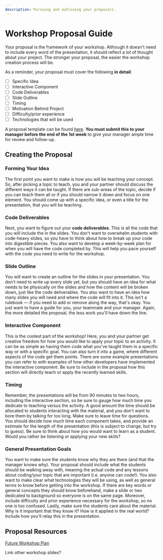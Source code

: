 ```yaml
---
description: Pursuing and outlining your proposals.
---
```


# Workshop Proposal Guide

Your proposal is the framework of your workshop. Although it doesn't need to include every word of the presentation, it should reflect a lot of thought about your project. The stronger your proposal, the easier the workshop creation process will be.

As a reminder, your proposal must cover the following **in detail**:

* [ ] Specific Idea
* [ ] Interactive Component
* [ ] Code Deliverables
* [ ] Slide Outline
* [ ] Timing
* [ ] Motivation Behind Project
* [ ] Difficulty/prior experience
* [ ] Technologies that will be used

A proposal template can be found [here](https://github.com/bitprj/mdx-deck/blob/master/misc/proposal-template.md). **You must submit this to your manager before the end of the 1st week** to give your manager ample time for review and follow-up.

## Creating the Proposal

### Forming Your Idea

The first point you want to make is how you will be teaching your concept. So, after picking a topic to teach, you and your partner should discuss the different ways it can be taught. If there are sub-areas of the topic, decide if you can teach them all or if you should narrow it down and focus on one element. You should come up with a specific idea, or even a title for the presentation, that you will be teaching.

### Code Deliverables

Next, you want to figure out your **code deliverables**. This is all the code that you will include the in the slides. You don't want to overwhelm students with code-heavy slides, so you have to think about how to break up your code into digestible pieces. You also want to develop a week-by-week plan for when you will have the code completed by. This will help you pace yourself with the code you need to write for the workshop.

### Slide Outline

You will want to create an outline for the slides in your presentation. You don't need to write up every slide yet, but you should have an idea for what needs to be physically on the slides and how the content will be broken down, just like the code deliverables. You also want to have an idea how many slides you will need and where the code will fit into it. This isn't a rulebook — if you need to add or remove along the way, that's okay. You just want to have a guide for you, your teammate and your manager. Again, the more detailed the proposal, the less work you'll have down the line.

### Interactive Component

This is the coolest part of the workshop! Here, you and your partner get creative freedom for how you would like to apply your topic to an activity. It can be as simple as having them code what you've taught them in a specific way or with a specific goal. You can also turn it into a game, where different aspects of the code get them points. There are some example presentations you can refer to with examples of how other developers have implemented the interactive component. Be sure to include in the proposal how this section will directly teach or apply the recently learned skills.

### Timing

Remember, the presentations will be from 90 minutes to two hours, including the interactive section, so be sure to gauge how much time you dedicate to teaching versus the activity. A good amount the time should be allocated to students interacting with the material, and you don't want to bore them by talking for too long. Make sure to leave time for questions. You should decide how much time each component takes, and provide an estimate for the length of the presentation \(this is subject to change, but try to guess\). Be sure to think about how you would want to learn as a student. Would you rather be listening or applying your new skills?

### General Presentation Goals

You want to make sure the students know why they are there \(and that the manager knows why\). Your proposal should include what the students should be walking away with, meaning the actual code and any lessons about coding/your topic that are important \(i.e. anyone can code!\). You also want to make clear what technologies they will be using, as well as general terms to know before getting into the workshop. If there are key words or general concepts they should know beforehand, make a slide or two dedicated to background so everyone is on the same page. Moreover, include difficulty and prior experience necessary for the workshop, so no one is too confused. Lastly, make sure the students care about the material. Why is it important that they know it? How is it applied in the real world? Include how you'll relay this in the presentation.

## Proposal Resources

[Future Workshop Plan](future-workshop-plan/)

Link other workshop slides?


